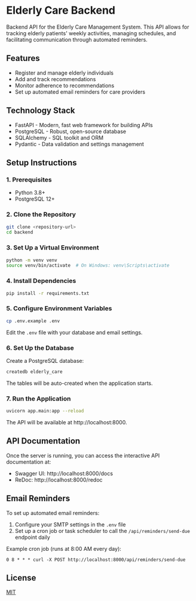 # Elderly Care Backend

Backend API for the Elderly Care Management System. This API allows for tracking elderly patients' weekly activities, managing schedules, and facilitating communication through automated reminders.

## Features

- Register and manage elderly individuals
- Add and track recommendations
- Monitor adherence to recommendations
- Set up automated email reminders for care providers

## Technology Stack

- FastAPI - Modern, fast web framework for building APIs
- PostgreSQL - Robust, open-source database
- SQLAlchemy - SQL toolkit and ORM
- Pydantic - Data validation and settings management

## Setup Instructions

### 1. Prerequisites

- Python 3.8+
- PostgreSQL 12+

### 2. Clone the Repository

```bash
git clone <repository-url>
cd backend
```

### 3. Set Up a Virtual Environment

```bash
python -m venv venv
source venv/bin/activate  # On Windows: venv\Scripts\activate
```

### 4. Install Dependencies

```bash
pip install -r requirements.txt
```

### 5. Configure Environment Variables

```bash
cp .env.example .env
```

Edit the `.env` file with your database and email settings.

### 6. Set Up the Database

Create a PostgreSQL database:

```bash
createdb elderly_care
```

The tables will be auto-created when the application starts.

### 7. Run the Application

```bash
uvicorn app.main:app --reload
```

The API will be available at http://localhost:8000.

## API Documentation

Once the server is running, you can access the interactive API documentation at:

- Swagger UI: http://localhost:8000/docs
- ReDoc: http://localhost:8000/redoc

## Email Reminders

To set up automated email reminders:

1. Configure your SMTP settings in the `.env` file
2. Set up a cron job or task scheduler to call the `/api/reminders/send-due` endpoint daily

Example cron job (runs at 8:00 AM every day):

```
0 8 * * * curl -X POST http://localhost:8000/api/reminders/send-due
```

## License

[MIT](LICENSE) 